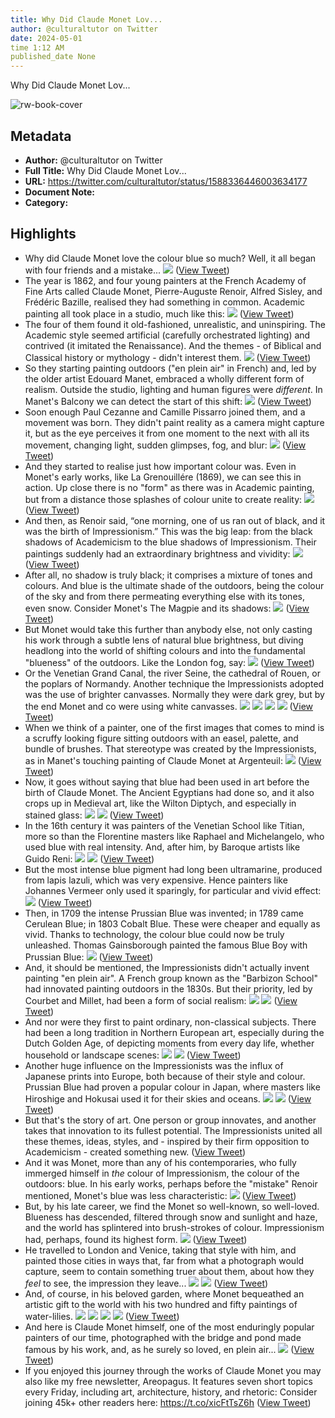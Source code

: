 ```yaml
---
title: Why Did Claude Monet Lov...
author: @culturaltutor on Twitter
date: 2024-05-01
time 1:12 AM
published_date None
---
```

Why Did Claude Monet Lov...

![rw-book-cover](https://pbs.twimg.com/profile_images/1524409613558464513/GeaYexsJ.jpg)

## Metadata
- **Author:** @culturaltutor on Twitter
- **Full Title:** Why Did Claude Monet Lov...
- **URL:** https://twitter.com/culturaltutor/status/1588336446003634177
- **Document Note:** 
- **Category:**

## Highlights
- Why did Claude Monet love the colour blue so much?
  Well, it all began with four friends and a mistake... 
  ![](https://pbs.twimg.com/media/FgrGOXnXEAApZZE.jpg) ([View Tweet](https://twitter.com/culturaltutor/status/1588336446003634177))
- The year is 1862, and four young painters at the French Academy of Fine Arts called Claude Monet, Pierre-Auguste Renoir, Alfred Sisley, and Frédéric Bazille, realised they had something in common.
  Academic painting all took place in a studio, much like this: 
  ![](https://pbs.twimg.com/media/FgrQec7WQAIIhuh.jpg) ([View Tweet](https://twitter.com/culturaltutor/status/1588336452726915072))
- The four of them found it old-fashioned, unrealistic, and uninspiring.
  The Academic style seemed artificial (carefully orchestrated lighting) and contrived (it imitated the Renaissance).
  And the themes - of Biblical and Classical history or mythology - didn't interest them. 
  ![](https://pbs.twimg.com/media/FgrRvp3X0AAoDo5.jpg) ([View Tweet](https://twitter.com/culturaltutor/status/1588336457332449280))
- So they starting painting outdoors ("en plein air" in French) and, led by the older artist Edouard Manet, embraced a wholly different form of realism.
  Outside the studio, lighting and human figures were *different*. In Manet's Balcony we can detect the start of this shift: 
  ![](https://pbs.twimg.com/media/FgrSYoOX0AAUA_7.jpg) ([View Tweet](https://twitter.com/culturaltutor/status/1588336462952427521))
- Soon enough Paul Cezanne and Camille Pissarro joined them, and a movement was born.
  They didn't paint reality as a camera might capture it, but as the eye perceives it from one moment to the next with all its movement, changing light, sudden glimpses, fog, and blur: 
  ![](https://pbs.twimg.com/media/FgrTobhXoAEBEWS.jpg) ([View Tweet](https://twitter.com/culturaltutor/status/1588336468300550144))
- And they started to realise just how important colour was. 
  Even in Monet's early works, like La Grenouillére (1869), we can see this in action. Up close there is no "form" as there was in Academic painting, but from a distance those splashes of colour unite to create reality: 
  ![](https://pbs.twimg.com/media/FgrUlpGWYAAmUfW.jpg) ([View Tweet](https://twitter.com/culturaltutor/status/1588336474214518785))
- And then, as Renoir said, “one morning, one of us ran out of black, and it was the birth of Impressionism.”
  This was the big leap: from the black shadows of Academicism to the blue shadows of Impressionism. 
  Their paintings suddenly had an extraordinary brightness and vividity: 
  ![](https://pbs.twimg.com/media/FgrWLPRWQAItcjk.jpg) ([View Tweet](https://twitter.com/culturaltutor/status/1588336479163777024))
- After all, no shadow is truly black; it comprises a mixture of tones and colours.
  And blue is the ultimate shade of the outdoors, being the colour of the sky and from there permeating everything else with its tones, even snow.
  Consider Monet's The Magpie and its shadows: 
  ![](https://pbs.twimg.com/media/FgrVTCxWQAIohY8.jpg) ([View Tweet](https://twitter.com/culturaltutor/status/1588336485086167040))
- But Monet would take this further than anybody else, not only casting his work through a subtle lens of natural blue brightness, but diving headlong into the world of shifting colours and into the fundamental "blueness" of the outdoors.
  Like the London fog, say: 
  ![](https://pbs.twimg.com/media/FgrXSudX0Ac2zZV.jpg) ([View Tweet](https://twitter.com/culturaltutor/status/1588336491608305664))
- Or the Venetian Grand Canal, the river Seine, the cathedral of Rouen, or the poplars of Normandy.
  Another technique the Impressionists adopted was the use of brighter canvasses. Normally they were dark grey, but by the end Monet and co were using white canvasses. 
  ![](https://pbs.twimg.com/media/FgrYqNNXoAIPJ-L.jpg) 
  ![](https://pbs.twimg.com/media/FgrYqOLXgAAVCEI.jpg) 
  ![](https://pbs.twimg.com/media/FgrYqPsWYAYipmX.jpg) 
  ![](https://pbs.twimg.com/media/FgrYqRLXkAIDkMu.jpg) ([View Tweet](https://twitter.com/culturaltutor/status/1588336499158056960))
- When we think of a painter, one of the first images that comes to mind is a scruffy looking figure sitting outdoors with an easel, palette, and bundle of brushes.
  That stereotype was created by the Impressionists, as in Manet's touching painting of Claude Monet at Argenteuil: 
  ![](https://pbs.twimg.com/media/FgrT7mvXkAEomHf.jpg) ([View Tweet](https://twitter.com/culturaltutor/status/1588336504769855493))
- Now, it goes without saying that blue had been used in art before the birth of Claude Monet.
  The Ancient Egyptians had done so, and it also crops up in Medieval art, like the Wilton Diptych, and especially in stained glass: 
  ![](https://pbs.twimg.com/media/FgrZkxVWYAERqAo.jpg) 
  ![](https://pbs.twimg.com/media/FgrZ2cTWIAYPmwk.jpg) ([View Tweet](https://twitter.com/culturaltutor/status/1588336509480218625))
- In the 16th century it was painters of the Venetian School like Titian, more so than the Florentine masters like Raphael and Michelangelo, who used blue with real intensity.
  And, after him, by Baroque artists like Guido Reni: 
  ![](https://pbs.twimg.com/media/FgraVB_XkAEVgKa.jpg) 
  ![](https://pbs.twimg.com/media/FgrajxLXwAMv7sl.jpg) ([View Tweet](https://twitter.com/culturaltutor/status/1588336514848759809))
- But the most intense blue pigment had long been ultramarine, produced from lapis lazuli, which was very expensive. 
  Hence painters like Johannes Vermeer only used it sparingly, for particular and vivid effect: 
  ![](https://pbs.twimg.com/media/FgrfZ6SX0AYwe16.jpg) ([View Tweet](https://twitter.com/culturaltutor/status/1588336520830029824))
- Then, in 1709 the intense Prussian Blue was invented; in 1789 came Cerulean Blue; in 1803 Cobalt Blue. These were cheaper and equally as vivid. Thanks to technology, the colour blue could now be truly unleashed.
  Thomas Gainsborough painted the famous Blue Boy with Prussian Blue: 
  ![](https://pbs.twimg.com/media/FgrfolGXEAMnVYi.jpg) ([View Tweet](https://twitter.com/culturaltutor/status/1588336527415078912))
- And, it should be mentioned, the Impressionists didn't actually invent painting "en plein air".
  A French group known as the "Barbizon School" had innovated painting outdoors in the 1830s. But their priority, led by Courbet and Millet, had been a form of social realism: 
  ![](https://pbs.twimg.com/media/FgrgSeVWQAAtKGm.jpg) 
  ![](https://pbs.twimg.com/media/FgrgeXdXkAAEL_a.jpg) ([View Tweet](https://twitter.com/culturaltutor/status/1588336532628590592))
- And nor were they first to paint ordinary, non-classical subjects.
  There had been a long tradition in Northern European art, especially during the Dutch Golden Age, of depicting moments from every day life, whether household or landscape scenes: 
  ![](https://pbs.twimg.com/media/FgrhcaqXEAInPe_.jpg) 
  ![](https://pbs.twimg.com/media/FgrhlVhX0AAkYFM.jpg) ([View Tweet](https://twitter.com/culturaltutor/status/1588336543076188160))
- Another huge influence on the Impressionists was the influx of Japanese prints into Europe, both because of their style and colour.
  Prussian Blue had proven a popular colour in Japan, where masters like Hiroshige and Hokusai used it for their skies and oceans. 
  ![](https://pbs.twimg.com/media/FgriOZ_XkAAxhRn.jpg) 
  ![](https://pbs.twimg.com/media/FgriamRWIAAgVc8.jpg) ([View Tweet](https://twitter.com/culturaltutor/status/1588336548667396098))
- But that's the story of art. One person or group innovates, and another takes that innovation to its fullest potential.
  The Impressionists united all these themes, ideas, styles, and - inspired by their firm opposition to Academicism - created something new. ([View Tweet](https://twitter.com/culturaltutor/status/1588336553637838848))
- And it was Monet, more than any of his contemporaries, who fully immerged himself in *the* colour of Impressionism, the colour of the outdoors: blue.
  In his early works, perhaps before the "mistake" Renoir mentioned, Monet's blue was less characteristic: 
  ![](https://pbs.twimg.com/media/FgrjAxuWIAAR0y2.jpg) ([View Tweet](https://twitter.com/culturaltutor/status/1588336557106208768))
- But, by his late career, we find the Monet so well-known, so well-loved.
  Blueness has descended, filtered through snow and sunlight and haze, and the world has splintered into brush-strokes of colour.
  Impressionism had, perhaps, found its highest form. 
  ![](https://pbs.twimg.com/media/FgrjbBAWYAA-wpS.jpg) ([View Tweet](https://twitter.com/culturaltutor/status/1588336563880366081))
- He travelled to London and Venice, taking that style with him, and painted those cities in ways that, far from what a photograph would capture, seem to contain something truer about them, about how they *feel* to see, the impression they leave... 
  ![](https://pbs.twimg.com/media/Fgrj9LUXoAAuY0O.jpg) 
  ![](https://pbs.twimg.com/media/FgrkUtDWYAIWvKa.jpg) ([View Tweet](https://twitter.com/culturaltutor/status/1588336569580068864))
- And, of course, in his beloved garden, where Monet bequeathed an artistic gift to the world with his two hundred and fifty paintings of water-lilies. 
  ![](https://pbs.twimg.com/media/FgrlEEtWIAIamZ0.jpg) 
  ![](https://pbs.twimg.com/media/FgrlEGVWYAAMl_v.jpg) 
  ![](https://pbs.twimg.com/media/FgrlEJfXgAEc-pJ.jpg) 
  ![](https://pbs.twimg.com/media/FgrlEL6XoAAnVSz.jpg) ([View Tweet](https://twitter.com/culturaltutor/status/1588336577276563457))
- And here is Claude Monet himself, one of the most enduringly popular painters of our time, photographed with the bridge and pond made famous by his work, and, as he surely so loved, en plein air... 
  ![](https://pbs.twimg.com/media/FgrlcFXWIAELMc3.jpg) ([View Tweet](https://twitter.com/culturaltutor/status/1588336585178681345))
- If you enjoyed this journey through the works of Claude Monet you may also like my free newsletter, Areopagus.
  It features seven short topics every Friday, including art, architecture, history, and rhetoric:
  Consider joining 45k+ other readers here:
  https://t.co/xicFtTsZ6h ([View Tweet](https://twitter.com/culturaltutor/status/1588564792913977344))
